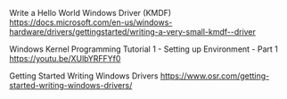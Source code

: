 Write a Hello World Windows Driver (KMDF)\
https://docs.microsoft.com/en-us/windows-hardware/drivers/gettingstarted/writing-a-very-small-kmdf--driver

Windows Kernel Programming Tutorial 1 - Setting up Environment - Part 1\
https://youtu.be/XUlbYRFFYf0

Getting Started Writing Windows Drivers
https://www.osr.com/getting-started-writing-windows-drivers/
